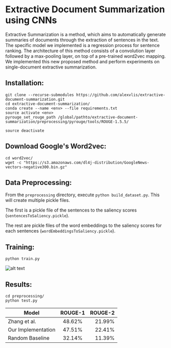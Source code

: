 # Extractive Document Summarization using CNNs
Extractive Summarization is a method, which aims to automatically generate summaries of documents through the extraction of sentences in the text. The specific model we implemented is a regression process for sentence ranking. The architecture of this method consists of a convolution layer followed by a max-pooling layer, on top of a pre-trained word2vec mapping. We implemented this new proposed method and perform experiments on single-document extractive summarization.

## Installation: ##
```
git clone --recurse-submodules https://github.com/alexvlis/extractive-document-summarization.git
cd extractive-document-summarization/
conda create --name <env> --file requirements.txt
source activate <env> 
pyrouge_set_rouge_path /global/pathto/extractive-document-summarization/preprocessing/pyrouge/tools/ROUGE-1.5.5/

source deactivate
```

## Download Google's Word2vec: ##
```
cd word2vec/
wget -c "https://s3.amazonaws.com/dl4j-distribution/GoogleNews-vectors-negative300.bin.gz"
```

## Data Preprocessing: ##

From the ```preprocessing``` directory, execute ```python build_dataset.py```. This will create multiple pickle files. 

The first is a pickle file of the sentences to the saliency scores (```sentencesToSaliency.pickle```).

The rest are pickle files of the word embeddings to the saliency scores for each sentences (```wordEmbeddingsToSaliency.pickle```).

## Training: ##
```
python train.py
```
![alt text](https://github.com/alexvlis/extractive-document-summarization/blob/master/figures/training-conv-190.png "Logo Title Text 1")

## Results: ##
```
cd preprocessing/
python test.py
```
| Model           | ROUGE-1       | ROUGE-2  |
| ----------------|:-------------:| --------:|
| Zhang et al.    | 48.62%        |   21.99% |
| Our Implementation| 47.51%        |   22.41% |
| Random Baseline | 32.14%        |   11.39% |
